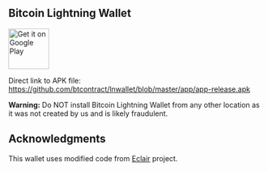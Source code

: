 Bitcoin Lightning Wallet
------------------------


<a href="https://play.google.com/store/apps/details?id=com.lightning.walletapp"><img alt="Get it on Google Play" src="https://play.google.com/intl/en_us/badges/images/apps/en-play-badge.png" height="80pt"/></a>

Direct link to APK file: https://github.com/btcontract/lnwallet/blob/master/app/app-release.apk

**Warning:** Do NOT install Bitcoin Lightning Wallet from any other location as it was not created by us and is likely fraudulent.


## Acknowledgments

This wallet uses modified code from [Eclair](https://github.com/ACINQ/eclair) project.
